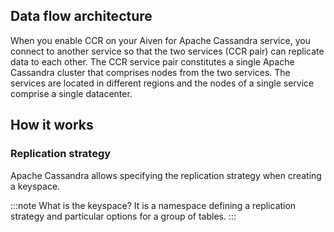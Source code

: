 
## Data flow architecture

When you enable CCR on your Aiven for Apache Cassandra service, you
connect to another service so that the two services (CCR pair) can
replicate data to each other. The CCR service pair constitutes a single
Apache Cassandra cluster that comprises nodes from the two services. The
services are located in different regions and the nodes of a single
service comprise a single datacenter.

<!--
:::mermaid

flowchart LR

:   subgraph Cluster_xy direction LR cluster_info\[\[\"User keyspace
    with replication:\<br\>NetworkTopologyStrategy {\'service_x\': 3,
    \'service_y\': 3}\"\]\] subgraph Service_x direction LR
    service_info_x\[\[cassandra.datacenter=service_x\]\] x1((node_x1))
    \-\-- x2((node_x2)) x2((node_x2)) \-\-- x3((node_x3)) x3((node_x3))
    \-\-- x1((node_x1)) end subgraph Service_y direction LR
    service_info_y\[\[cassandra.datacenter=service_y\]\] y1((node_y1))
    \-\-- y2((node_y2)) y2((node_y2)) \-\-- y3((node_y3)) y3((node_y3))
    \-\-- y1((node_y1)) end Service_x\<-. data_replication .-\>Service_y
    end
:::
-->

## How it works

### Replication strategy

Apache Cassandra allows specifying the replication strategy when
creating a keyspace.

:::note What is the keyspace?
It is a namespace defining a replication strategy and particular options
for a group of tables.
:::
